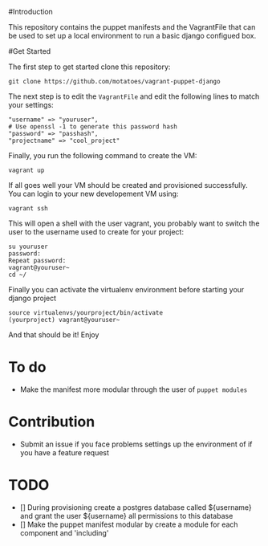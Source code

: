 #Introduction

This repository contains the puppet manifests and the VagrantFile that can be used to set up a local environment to run a basic django configued box.  

#Get Started

The first step to get started clone this repository:

`git clone https://github.com/motatoes/vagrant-puppet-django`

The next step is to edit the `VagrantFile` and edit the following lines to match your settings:

```
"username" => "youruser",
# Use openssl -1 to generate this password hash
"password" => "passhash",
"projectname" => "cool_project"
```

Finally, you run the following command to create the VM:

```
vagrant up
```


If all goes well your VM should be created and provisioned successfully. You can login to your new developement VM using:

```
vagrant ssh
```

This will open a shell with the user vagrant, you probably want to switch the user to the username used to create for your project:

```
su youruser
password:
Repeat password:
vagrant@youruser~ 
cd ~/
```

Finally you can activate the virtualenv environment before starting your django project

```
source virtualenvs/yourproject/bin/activate
(yourproject) vagrant@youruser~
```


And that should be it! Enjoy


# To do
- Make the manifest more modular through the user of `puppet modules`

# Contribution

- Submit an issue if you face problems settings up the environment of if you have a feature request

# TODO

- [] During provisioning create a postgres database called ${username} and grant the user ${username} all permissions to this database
- [] Make the puppet manifest modular by create a module for each component and 'including'
